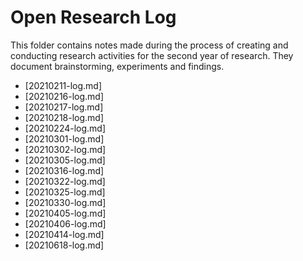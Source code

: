 # Open Research Log

This folder contains notes made during the process of creating and conducting research activities for the second year of research. They document brainstorming, experiments and findings.

 - [20210211-log.md]
 - [20210216-log.md]
 - [20210217-log.md]
 - [20210218-log.md]
 - [20210224-log.md]
 - [20210301-log.md]
 - [20210302-log.md]
 - [20210305-log.md]
 - [20210316-log.md]
 - [20210322-log.md]
 - [20210325-log.md]
 - [20210330-log.md]
 - [20210405-log.md]
 - [20210406-log.md]
 - [20210414-log.md]
 - [20210618-log.md]
